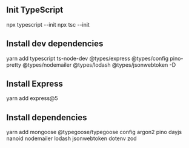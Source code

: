 ## Init TypeScript

npx typescript --init
npx tsc --init

## Install dev dependencies

yarn add typescript ts-node-dev @types/express @types/config pino-pretty @types/nodemailer @types/lodash @types/jsonwebtoken -D

## Install Express

yarn add express@5

## Install dependencies

yarn add mongoose @typegoose/typegoose config argon2 pino dayjs nanoid nodemailer lodash jsonwebtoken dotenv zod
